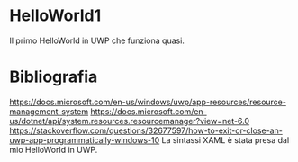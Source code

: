 # HelloWorld1
Il primo HelloWorld in UWP che funziona quasi.

# Bibliografia
https://docs.microsoft.com/en-us/windows/uwp/app-resources/resource-management-system
https://docs.microsoft.com/en-us/dotnet/api/system.resources.resourcemanager?view=net-6.0
https://stackoverflow.com/questions/32677597/how-to-exit-or-close-an-uwp-app-programmatically-windows-10
La sintassi XAML è stata presa dal mio HelloWorld in UWP.
